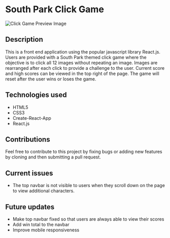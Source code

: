 # South Park Click Game

![Click Game Preview Image](/assets/clickpreview.png)

## Description

This is a front end application using the popular javascript library React.js.  Users are provided with a South Park themed click game where the objective is to click all 12 images without repeating an image.  Images are rearranged after each click to provide a challenge to the user.  Current score and high scores can be viewed in the top right of the page.  The game will reset after the user wins or loses the game.

## Technologies used

* HTML5
* CSS3
* Create-React-App
* React.js

## Contributions

Feel free to contribute to this project by fixing bugs or adding new features by cloning and then submitting a pull request. 

## Current issues

* The top navbar is not visible to users when they scroll down on the page to view additional characters.

## Future updates

* Make top navbar fixed so that users are always able to view their scores
* Add win total to the navbar
* Improve mobile responsiveness